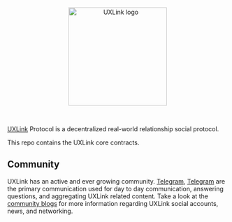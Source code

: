 <br/>
<p align="center">
<a href="https://uxlink.io/" target="_blank">
<img src="https://www.uxlink.io/UXLINK.png" width="225" alt="UXLink logo">
</a>
</p>
<br/>


[UXLink](https://uxlink.io/) Protocol is a decentralized real-world relationship social protocol.

This repo contains the UXLink core contracts.

## Community

UXLink has an active and ever growing community. [Telegram](https://t.me/uxlinkofficial), [Telegram](https://t.me/uxlinkofficial2)
are the primary communication used for day to day communication,
answering questions, and aggregating UXLink related content. Take
a look at the [community blogs](https://blog.uxlink.io/) for more information
regarding UXLink social accounts, news, and networking.